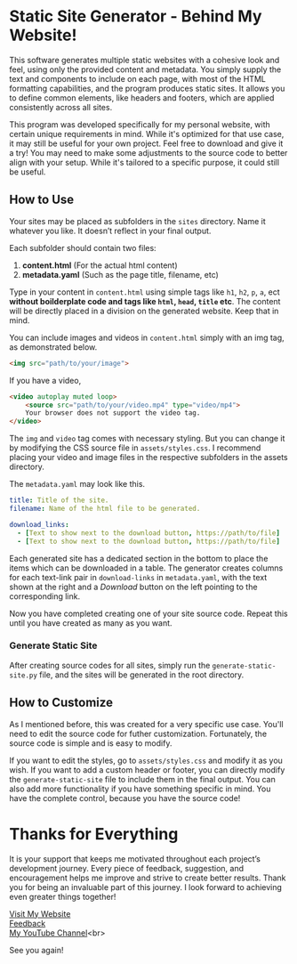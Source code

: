 # Static Site Generator - Behind My Website!
This software generates multiple static websites with a cohesive look and feel, using only the provided content and metadata. You simply supply the text and components to include on each page, with most of the HTML formatting capabilities, and the program produces static sites. It allows you to define common elements, like headers and footers, which are applied consistently across all sites.

This program was developed specifically for my personal website, with certain unique requirements in mind. While it's optimized for that use case, it may still be useful for your own project. Feel free to download and give it a try! You may need to make some adjustments to the source code to better align with your setup. While it's tailored to a specific purpose, it could still be useful.

## How to Use
Your sites may be placed as subfolders in the `sites` directory. Name it whatever you like. It doesn’t reflect in your final output.

Each subfolder should contain two files:
1. **content.html** (For the actual html content)
2. **metadata.yaml** (Such as the page title, filename, etc)

Type in your content in `content.html` using simple tags like `h1`, `h2`, `p`, `a`, ect **without boilderplate code and tags like `html`, `head`, `title` etc**. The content will be directly placed in a division on the generated website. Keep that in mind.

You can include images and videos in `content.html` simply with an img tag, as demonstrated below.
```html
<img src="path/to/your/image">
```
If you have a video,
```html
<video autoplay muted loop>
    <source src="path/to/your/video.mp4" type="video/mp4">
    Your browser does not support the video tag.
</video>
```
The `img` and `video` tag comes with necessary styling. But you can change it by modifying the CSS source file in `assets/styles.css`. I recommend placing your video and image files in the respective subfolders in the assets directory.

The `metadata.yaml` may look like this.
```yaml
title: Title of the site.
filename: Name of the html file to be generated.

download_links:
  - [Text to show next to the download button, https://path/to/file]
  - [Text to show next to the download button, https://path/to/file]
```
Each generated site has a dedicated section in the bottom to place the items which can be downloaded in a table. The generator creates columns for each text-link pair in `download-links` in `metadata.yaml`, with the text shown at the right and a *Download* button on the left pointing to the corresponding link.

Now you have completed creating one of your site source code. Repeat this until you have created as many as you want.

### Generate Static Site
After creating source codes for all sites, simply run the `generate-static-site.py` file, and the sites will be generated in the root directory.

## How to Customize
As I mentioned before, this was created for a very specific use case. You'll need to edit the source code for futher customization. Fortunately, the source code is simple and is easy to modify.

If you want to edit the styles, go to `assets/styles.css` and modify it as you wish. If you want to add a custom header or footer, you can directly modify the `generate-static-site` file to include them in the final output. You can also add more functionality if you have something specific in mind. You have the complete control, because you have the source code!

# Thanks for Everything
It is your support that keeps me motivated throughout each project’s development journey. Every piece of feedback, suggestion, and encouragement helps me improve and strive to create better results. Thank you for being an invaluable part of this journey. I look forward to achieving even greater things together!

[Visit My Website](https://faseeh-official.github.io/)<br>
[Feedback](https://forms.office.com/r/jN1SMAmma5)<br>
[My YouTube Channel](https://youtube.com/@coderapids?si=Pd3PXfRjw141buM_)<br>

See you again!
